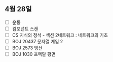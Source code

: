 ## 4월 28일

- [ ] 운동
- [ ] 컴포넌트 스캔
- [ ] CS 지식의 정석 - 섹션 2네트워크 : 네트워크의 기초
- [ ] BOJ 20437 문자열 게임 2
- [ ] BOJ 2573 빙산
- [ ] BOJ 1030 프렉탈 평면